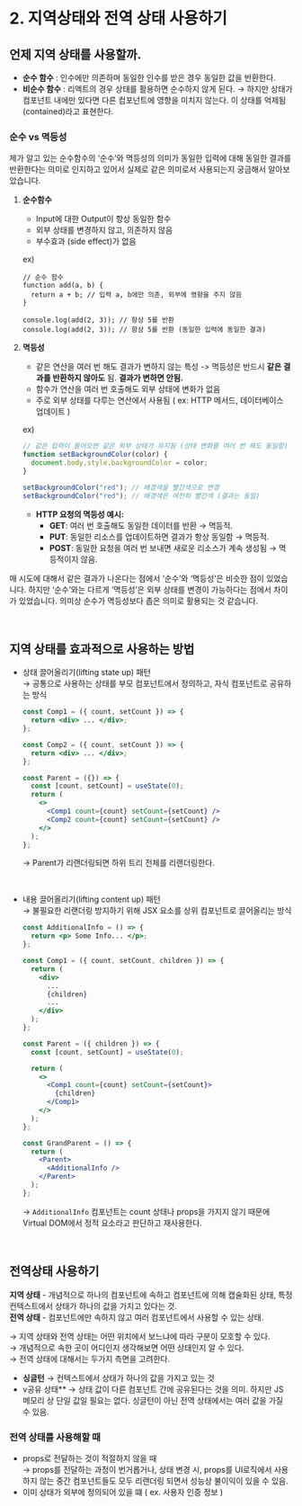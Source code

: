 # 2. 지역상태와 전역 상태 사용하기

## 언제 지역 상태를 사용할까.

- **순수 함수** : 인수에만 의존하며 동일한 인수를 받은 경우 동일한 값을 반환한다.
- **비순수 함수** : 리액트의 경우 상태를 활용하면 순수하지 않게 된다.
  → 하지만 상태가 컴포넌트 내에만 있다면 다른 컴포넌트에 영향을 미치지 않는다. 이 상태를 억제됨(contained)라고 표현한다.

### 순수 vs 멱등성

제가 알고 있는 순수함수의 ‘순수’와 멱등성의 의미가 동일한 입력에 대해 동일한 결과를 반환한다는 의미로 인지하고 있어서 실제로 같은 의미로서 사용되는지 궁금해서 알아보았습니다.

1. **순수함수**

   - Input에 대한 Output이 항상 동일한 함수
   - 외부 상태를 변경하지 않고, 의존하지 않음
   - 부수효과 (side effect)가 없음

   ex)

   ```tsx
   // 순수 함수
   function add(a, b) {
     return a + b; // 입력 a, b에만 의존, 외부에 영향을 주지 않음
   }

   console.log(add(2, 3)); // 항상 5를 반환
   console.log(add(2, 3)); // 항상 5를 반환 (동일한 입력에 동일한 결과)
   ```

2. **멱등성**

   - 같은 연산을 여러 번 해도 결과가 변하지 않는 특성
     -> 멱등성은 반드시 **같은 결과를 반환하지 않아도** 됨. **결과가 변하면 안됨.**
   - 함수가 연산을 여러 번 호출해도 외부 상태에 변화가 없음
   - 주로 외부 상태를 다루는 연산에서 사용됨 ( ex: HTTP 메서드, 데이터베이스 업데이트 )

   ex)

   ```jsx
   // 같은 입력이 들어오면 같은 외부 상태가 유지됨 (상태 변화를 여러 번 해도 동일함)
   function setBackgroundColor(color) {
     document.body.style.backgroundColor = color;
   }

   setBackgroundColor("red"); // 배경색을 빨간색으로 변경
   setBackgroundColor("red"); // 배경색은 여전히 빨간색 (결과는 동일)
   ```

   - **HTTP 요청의 멱등성 예시:**
     - **GET**: 여러 번 호출해도 동일한 데이터를 반환 → 멱등적.
     - **PUT**: 동일한 리소스를 업데이트하면 결과가 항상 동일함 → 멱등적.
     - **POST**: 동일한 요청을 여러 번 보내면 새로운 리소스가 계속 생성됨 → 멱등적이지 않음.

매 시도에 대해서 같은 결과가 나온다는 점에서 ‘순수’와 ‘멱등성’은 비슷한 점이 있었습니다. 하지만 ‘순수’와는 다르게 ‘멱등성’은 외부 상태를 변경이 가능하다는 점에서 차이가 있었습니다. 의미상 순수가 멱등성보다 좁은 의미로 활용되는 것 같습니다.

<br />

## 지역 상태를 효과적으로 사용하는 방법

- 상태 끌어올리기(lifting state up) 패턴  
  → 공통으로 사용하는 상태를 부모 컴포넌트에서 정의하고, 자식 컴포넌트로 공유하는 방식

  ```jsx
  const Comp1 = ({ count, setCount }) => {
    return <div> ... </div>;
  };

  const Comp2 = ({ count, setCount }) => {
    return <div> ... </div>;
  };

  const Parent = ({}) => {
    const [count, setCount] = useState(0);
    return (
      <>
        <Comp1 count={count} setCount={setCount} />
        <Comp2 count={count} setCount={setCount} />
      </>
    );
  };
  ```

  → Parent가 리랜더링되면 하위 트리 전체를 리랜더링한다.

<br />

- 내용 끌어올리기(lifting content up) 패턴  
  → 불필요한 리랜더링 방지하기 위해 JSX 요소를 상위 컴포넌트로 끌어올리는 방식

  ```jsx
  const AdditionalInfo = () => {
    return <p> Some Info... </p>;
  };

  const Comp1 = ({ count, setCount, children }) => {
    return (
      <div>
        ...
        {children}
        ...
      </div>
    );
  };

  const Parent = ({ children }) => {
    const [count, setCount] = useState(0);

    return (
      <>
        <Comp1 count={count} setCount={setCount}>
          {children}
        </Comp1>
      </>
    );
  };

  const GrandParent = () => {
    return (
      <Parent>
        <AdditionalInfo />
      </Parent>
    );
  };
  ```

  → `AdditionalInfo` 컴포넌트는 count 상태나 props을 가지지 않기 때문에 Virtual DOM에서 정적 요소라고 판단하고 재사용한다.

<br />

## 전역상태 사용하기

**지역 상태** - 개념적으로 하나의 컴포넌트에 속하고 컴포넌트에 의해 캡술화된 상태, 특정 컨텍스트에서 상태가 하나의 값을 가지고 있다는 것.  
**전역 상태** - 컴포넌트에만 속하지 않고 여러 컴포넌트에서 사용할 수 있는 상태.

→ 지역 상태와 전역 상태는 어떤 위치에서 보느냐에 따라 구분이 모호할 수 있다.  
→ 개념적으로 속한 곳이 어디인지 생각해보면 어떤 상태인지 알 수 있다.  
→ 전역 상태에 대해서는 두가지 측면을 고려한다.

- **싱글턴** → 컨텍스트에서 상태가 하나의 값을 가지고 있는 것
- v공유 상태\*\* → 상태 값이 다른 컴포넌트 간에 공유된다는 것을 의미. 하지만 JS 메모리 상 단일 값일 필요는 없다. 싱글턴이 아닌 전역 상태에서는 여러 값을 가질 수 있음.

### 전역 상태를 사용해할 때

- props로 전달하는 것이 적절하지 않을 때  
  → props를 전달하는 과정이 번거롭거나, 상태 변경 시, props를 UI로직에서 사용하지 않는 중간 컴포넌트들도 모두 리랜더링 되면서 성능상 불이익이 있을 수 있음.
- 이미 상태가 외부에 정의되어 있을 떄 ( ex. 사용자 인증 정보 )
